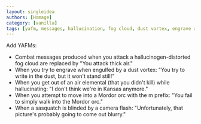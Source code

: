 ```yaml
---
layout: singleidea
authors: [Homage]
category: [vanilla]
tags: [yafm, messages, hallucination, fog cloud, dust vortex, engrave action, air elemental, mordor orc, m movement prefix, camera, sasquatch]
---
```

Add YAFMs:
* Combat messages produced when you attack a hallucinogen-distorted fog cloud
  are replaced by "You attack thick air."
* When you try to engrave when engulfed by a dust vortex: "You try to write in
  the dust, but it won't stand still!"
* When you get out of an air elemental (that you didn't kill) while
  hallucinating: "I don't think we're in Kansas anymore."
* When you attempt to move into a Mordor orc with the m prefix: "You fail to
  simply walk into the Mordor orc."
* When a sasquatch is blinded by a camera flash: "Unfortunately, that picture's
  probably going to come out blurry."

